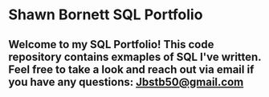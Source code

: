 # Shawn Bornett SQL Portfolio

## Welcome to my SQL Portfolio!  This code repository contains exmaples of SQL I've written.  Feel free to take a look and reach out via email if you have any questions: Jbstb50@gmail.com
